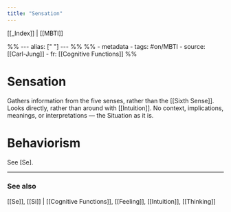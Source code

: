 ```yaml
---
title: "Sensation"
---
```


[[_Index]] | [[MBTI]]

%% ---
alias: [" "]
--- %%
%% - metadata
	- tags: #on/MBTI 
	- source: [[Carl-Jung]]
	- fr: [[Cognitive Functions]]
%%

# Sensation 

Gathers information from the five senses, rather than the [[Sixth Sense]]. Looks directly, rather than around with [[Intuition]]. No context, implications, meanings, or interpretations — the Situation as it is. 

# Behaviorism
See [Se].

-------------
### See also
[[Se]], [[Si]] | [[Cognitive Functions]], [[Feeling]], [[Intuition]], [[Thinking]]

